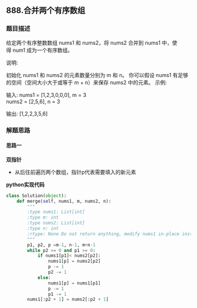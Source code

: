 ## 888.合并两个有序数组
### 题目描述
给定两个有序整数数组 nums1 和 nums2，将 nums2 合并到 nums1 中，使得 num1 成为一个有序数组。

说明:

初始化 nums1 和 nums2 的元素数量分别为 m 和 n。
你可以假设 nums1 有足够的空间（空间大小大于或等于 m + n）来保存 nums2 中的元素。
示例:

输入:
nums1 = [1,2,3,0,0,0], m = 3  
nums2 = [2,5,6],       n = 3  

输出: [1,2,2,3,5,6]


### 解题思路
#### 思路一
**双指针**
- 从后往前遍历两个数组，指针p代表需要填入的新元素

**python实现代码**
```python
class Solution(object):
    def merge(self, nums1, m, nums2, n):
        """
        :type nums1: List[int]
        :type m: int
        :type nums2: List[int]
        :type n: int
        :rtype: None Do not return anything, modify nums1 in-place instead.
        """
        p1, p2, p =m-1, n-1, m+n-1
        while p2 >= 0 and p1 >= 0:
            if nums1[p1]< nums2[p2]:
                nums1[p] = nums2[p2]
                p -= 1
                p2 -= 1
            else:
                nums1[p] = nums1[p1]
                p -= 1
                p1 -= 1
        nums1[:p2 + 1] = nums2[:p2 + 1]

```

